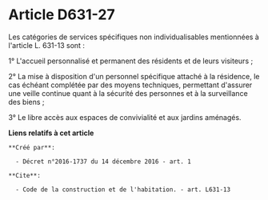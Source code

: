 # Article D631-27

Les catégories de services spécifiques non individualisables mentionnées à l'article L. 631-13 sont : 

1° L'accueil personnalisé et permanent des résidents et de leurs visiteurs ; 

2° La mise à disposition d'un personnel spécifique attaché à la résidence, le cas échéant complétée par des moyens
techniques, permettant d'assurer une veille continue quant à la sécurité des personnes et à la surveillance des biens ; 

3° Le libre accès aux espaces de convivialité et aux jardins aménagés.

**Liens relatifs à cet article**

	**Créé par**:

	  - Décret n°2016-1737 du 14 décembre 2016 - art. 1

	**Cite**:

	  - Code de la construction et de l'habitation. - art. L631-13
